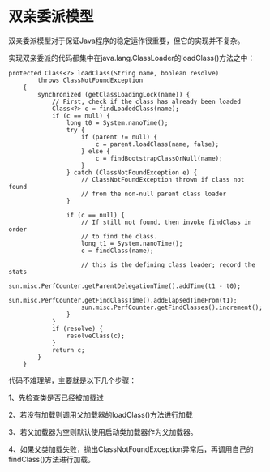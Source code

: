 # 双亲委派模型
双亲委派模型对于保证Java程序的稳定运作很重要，但它的实现并不复杂。

实现双亲委派的代码都集中在java.lang.ClassLoader的loadClass()方法之中：

    protected Class<?> loadClass(String name, boolean resolve)
            throws ClassNotFoundException
        {
            synchronized (getClassLoadingLock(name)) {
                // First, check if the class has already been loaded
                Class<?> c = findLoadedClass(name);
                if (c == null) {
                    long t0 = System.nanoTime();
                    try {
                        if (parent != null) {
                            c = parent.loadClass(name, false);
                        } else {
                            c = findBootstrapClassOrNull(name);
                        }
                    } catch (ClassNotFoundException e) {
                        // ClassNotFoundException thrown if class not found
                        // from the non-null parent class loader
                    }
    
                    if (c == null) {
                        // If still not found, then invoke findClass in order
                        // to find the class.
                        long t1 = System.nanoTime();
                        c = findClass(name);
    
                        // this is the defining class loader; record the stats
                        sun.misc.PerfCounter.getParentDelegationTime().addTime(t1 - t0);
                        sun.misc.PerfCounter.getFindClassTime().addElapsedTimeFrom(t1);
                        sun.misc.PerfCounter.getFindClasses().increment();
                    }
                }
                if (resolve) {
                    resolveClass(c);
                }
                return c;
            }
        }
        
代码不难理解，主要就是以下几个步骤：

1、先检查类是否已经被加载过 

2、若没有加载则调用父加载器的loadClass()方法进行加载 

3、若父加载器为空则默认使用启动类加载器作为父加载器。 

4、如果父类加载失败，抛出ClassNotFoundException异常后，再调用自己的findClass()方法进行加载。